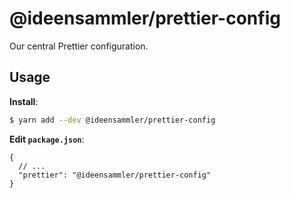 # @ideensammler\/prettier-config

Our central Prettier configuration.

## Usage

**Install**:

```bash
$ yarn add --dev @ideensammler/prettier-config
```

**Edit `package.json`**:

```jsonc
{
  // ...
  "prettier": "@ideensammler/prettier-config"
}
```
